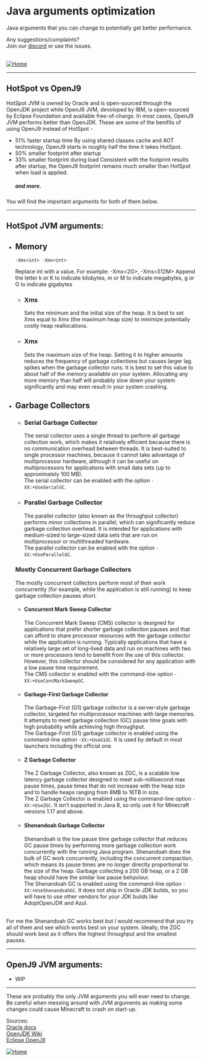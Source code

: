 # Java arguments optimization
Java arguments that you can change to potentially get better performance.

Any suggestions/complaints?<br>
Join our [discord](https://discord.gg/8nzHYhVUQS) or use the issues.<br><br>

[![Home](https://i.imgur.com/zGuelkW.png)](/README.md)

<hr>

## HotSpot vs OpenJ9
HotSpot JVM is owned by Oracle and is open-sourced through the OpenJDK project while OpenJ9 JVM, devoloped by IBM, is open-sourced by Eclipse Foundation and available free-of-charge. In most cases, OpenJ9 JVM performs better than OpenJDK. These are some of the benifits of using OpenJ9 instead of HotSpot -
- 51% faster startup time
    By using shared classes cache and AOT technology, OpenJ9 starts in roughly half the time it takes HotSpot.
- 50% smaller footprint after startup
- 33% smaller footprint during load
    Consistent with the footprint results after startup, the OpenJ9 footprint remains much smaller than HotSpot when load is applied.
    ##### and more. 
You will find the important arguments for both of them below.  

<hr>

## HotSpot JVM arguments:
- ## Memory

    ``` -Xms<int> -Xmx<int> ```

    Replace int with a value. For example: -Xmx<2G>, -Xms<512M>
    Append the letter k or K to indicate kilobytes, m or M to indicate megabytes, g or G to indicate gigabytes

    - ### Xms
        Sets the minimum and the initial size of the heap. It is best to set Xms equal to Xmx (the maximum heap size) to minimize potentially costly heap reallocations.

    - ### Xmx
        Sets the maximum size of the heap. Setting it to higher amounts reduces the frequency of garbage collections but causes larger lag spikes when the garbage collector runs. It is best to set this value to about half of the memory available on your system. Allocating any more memory than half will probably slow down your system significantly and may even result in your system crashing.


- ## Garbage Collectors

    - ### Serial Garbage Collector
        The serial collector uses a single thread to perform all garbage collection work, which makes it relatively efficient because there is no communication overhead between threads. It is best-suited to single processor machines, because it cannot take advantage of multiprocessor hardware, although it can be useful on multiprocessors for applications with small data sets (up to approximately 100 MB). 
        <br> The serial collector can be enabled with the option ```-XX:+UseSerialGC```.

    - ### Parallel Garbage Collector
        The parallel collector (also known as the throughput collector) performs minor collections in parallel, which can significantly reduce garbage collection overhead. It is intended for applications with medium-sized to large-sized data sets that are run on multiprocessor or multithreaded hardware. 
        <br> The parallel collector can be enabled with the option ```-XX:+UseParallelGC```.

    ### Mostly Concurrent Garbage Collectors
    The mostly concurrent collectors perform most of their work concurrently (for example, while the application is still running) to keep garbage collection pauses short.

    - #### Concurrent Mark Sweep Collector
        The Concurrent Mark Sweep (CMS) collector is designed for applications that prefer shorter garbage collection pauses and that can afford to share processor resources with the garbage collector while the application is running. Typically applications that have a relatively large set of long-lived data and run on machines with two or more processors tend to benefit from the use of this collector. However, this collector should be considered for any application with a low pause time requirement. 
        <br> The CMS collector is enabled with the command-line option ```-XX:+UseConcMarkSweepGC```.

    - #### Garbage-First Garbage Collector
        The Garbage-First (G1) garbage collector is a server-style garbage collector, targeted for multiprocessor machines with large memories. It attempts to meet garbage collection (GC) pause time goals with high probability while achieving high throughput.
        <br> The Garbage-First (G1) garbage collector is enabled using the command-line option ```-XX:+UseG1GC```. It is used by default in most launchers including the official one.

    - #### Z Garbage Collector
        The Z Garbage Collector, also known as ZGC, is a scalable low latency garbage collector designed to meet sub-millisecond max pause times, pause times that do not increase with the heap size and to handle heaps ranging from 8MB to 16TB in size.
        <br> The Z Garbage Collector is enabled using the command-line option ```-XX:+UseZGC```. It isn’t supported in Java 8, so only use it for Minecraft versions 1.17 and above.

    - #### Shenandoah Garbage Collector
        Shenandoah is the low pause time garbage collector that reduces GC pause times by performing more garbage collection work concurrently with the running Java program. Shenandoah does the bulk of GC work concurrently, including the concurrent compaction, which means its pause times are no longer directly proportional to the size of the heap. Garbage collecting a 200 GB heap, or a 2 GB heap should have the similar low pause behaviour. 
        <br> The Shenandoah GC is enabled using the command-line option ```-XX:+UseShenandoahGC```. It does not ship in Oracle JDK builds, so you will have to use other vendors for your JDK builds like AdoptOpenJDK and Azul.

<br> For me the Shenandoah GC works best but I would recommend that you try all of them and see which works best on your system. Ideally, the ZGC should work best as it offers the highest throughput and the smallest pauses.

<hr>

## OpenJ9 JVM arguments:
- WIP

<hr>

These are probably the only JVM arguments you will ever need to change. Be careful when messing around with JVM arguments as making some changes could cause Minecraft to crash on start-up.

Sources:
<br> [Oracle docs](https://docs.oracle.com/en/)
<br> [OpenJDK Wiki](https://wiki.openjdk.java.net/)
<br> [Eclipse OpenJ9](https://www.eclipse.org/openj9/docs/)

[![Home](https://i.imgur.com/zGuelkW.png)](/README.md)
